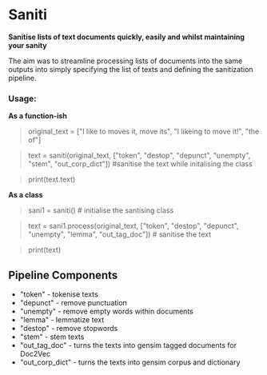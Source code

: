 # Saniti

**Sanitise lists of text documents quickly, easily and whilst maintaining your sanity**

The aim was to streamline processing lists of documents into the same outputs into simply specifying the list of texts and defining the sanitization pipeline.

### Usage:

**As a function-ish**


>original_text = ["I like to moves it, move its", "I likeing to move it!", "the of"]

>text = saniti(original_text, ["token", "destop", "depunct", "unempty", "stem", "out_corp_dict"]) #sanitise the text while initalising the class

>print(text.text)


**As a class**


>sani1 = saniti() # initialise the santising class

>text = sani1.process(original_text, ["token", "destop", "depunct", "unempty", "lemma", "out_tag_doc"]) # sanitise the text

>print(text)


## Pipeline Components

* "token" - tokenise texts
* "depunct" - remove punctuation
* "unempty" - remove empty words within documents
* "lemma" - lemmatize text
* "destop" - remove stopwords
* "stem" - stem texts
* "out_tag_doc" - turns the texts into gensim tagged documents for Doc2Vec
* "out_corp_dict" - turns the texts into gensim corpus and dictionary